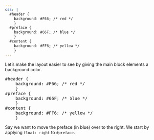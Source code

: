 ```yaml
---
css: |
  #header {
    background: #F66; /* red */
    }
  #preface {
    background: #66F; /* blue */
    }
  #content {
    background: #FF6; /* yellow */
    }
---
```


<p>Let&rsquo;s make the layout easier to see by giving the main block elements a background color.</p>
<pre>
#header {
	background: #F66; /* red */
	}
#preface {
	background: #66F; /* blue */
	}
#content {
	background: #FF6; /* yellow */
	}
</pre>
<p>Say we want to move the preface (in blue) over to the right. We start by applying <code>float: right</code> to <code>#preface</code>.
